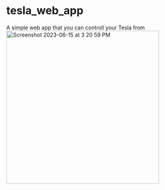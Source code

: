 # tesla_web_app
A simple web app that you can controll your Tesla from
<img width="401" alt="Screenshot 2023-06-15 at 3 20 59 PM" src="https://github.com/peatoe/tesla_web_app/assets/73752021/d626158a-5b7e-43c9-90f1-58fa20a2ddc9">
